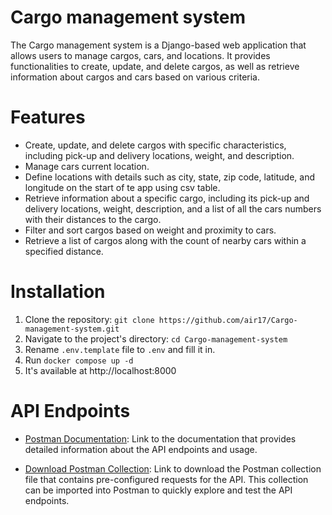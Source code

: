 # Cargo management system

The Cargo management system is a Django-based web application that allows users to manage cargos, cars, and locations. It provides functionalities to create, update, and delete cargos, as well as retrieve information about cargos and cars based on various criteria.

# Features

- Create, update, and delete cargos with specific characteristics, including pick-up and delivery locations, weight, and description.
- Manage cars current location.
- Define locations with details such as city, state, zip code, latitude, and longitude on the start of te app using csv table.
- Retrieve information about a specific cargo, including its pick-up and delivery locations, weight, description, and a list of all the cars numbers with their distances to the cargo.
- Filter and sort cargos based on weight and proximity to cars.
- Retrieve a list of cargos along with the count of nearby cars within a specified distance.

# Installation

1. Clone the repository: `git clone https://github.com/air17/Cargo-management-system.git`
2. Navigate to the project's directory: `cd Cargo-management-system`
3. Rename `.env.template` file to `.env` and fill it in.
4. Run `docker compose up -d`
5. It's available at http://localhost:8000

# API Endpoints

- [Postman Documentation](https://documenter.getpostman.com/view/24517363/2s93m7WMiw): Link to the documentation that provides detailed information about the API endpoints and usage.

- [Download Postman Collection](https://raw.githubusercontent.com/air17/Cargo-management-system/master/Cargo_system.postman_collection.json): Link to download the Postman collection file that contains pre-configured requests for the API. This collection can be imported into Postman to quickly explore and test the API endpoints.
